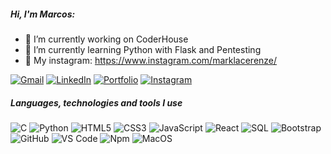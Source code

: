 ##### Hi, I'm Marcos:

- 💼 I’m currently working on CoderHouse
- 🐍 I’m currently learning Python with Flask and Pentesting
- 🔷 My instagram: https://www.instagram.com/marklacerenze/


[![Gmail](https://img.shields.io/badge/-GMAIL-DDDDDD?style=for-the-badge&logo=gmail&logoColor=white)](mailto:marklacer@gmail.com)
[![LinkedIn](https://img.shields.io/badge/-LINKEDIN-125D98?style=for-the-badge&logo=linkedin&logoColor=white)](https://www.linkedin.com/in/mlacerenze/)
[![Portfolio](https://img.shields.io/badge/-PORTFOLIO-3C8DAD?style=for-the-badge&logo=react&logoColor=white)](http://marcoslacerenze.herokuapp.com/)
[![Instagram](https://img.shields.io/badge/-INSTAGRAM-F5A962?style=for-the-badge&logo=instagram&logoColor=white)](https://www.instagram.com/marklacerenze/)

##### Languages, technologies and tools I use

![C](https://img.shields.io/badge/-C-000000?style=flat&logo=c)
![Python](https://img.shields.io/badge/Python-000000?style=flat-square&logo=Python&logoColor=white)
![HTML5](https://img.shields.io/badge/-HTML5-000000?style=flat&logo=html5)
![CSS3](https://img.shields.io/badge/-CSS3-000000?style=flat-square&logo=css3)
![JavaScript](https://img.shields.io/badge/-JavaScript-000000?style=flat&logo=javascript)
![React](https://img.shields.io/badge/-React-000000?style=flat&logo=React&logoColor=61DAFB)
![SQL](https://img.shields.io/badge/-SQL-000000?style=flat&logo=postgresql)
![Bootstrap](https://img.shields.io/badge/-Bootstrap-000000?style=flat&logo=bootstrap)
![GitHub](https://img.shields.io/badge/-GitHub-000000?style=flat-square&logo=github)
![VS Code](http://img.shields.io/badge/-VS%20Code-000000?style=flat-square&logo=visual-studio-code&logoColor=ffffff)
![Npm](https://img.shields.io/badge/-npm-000000?style=flat-square&logo=npm)
![MacOS](http://img.shields.io/badge/-MacOS-000000?style=flat-square&logo=macos&logoColor=ffffff)

